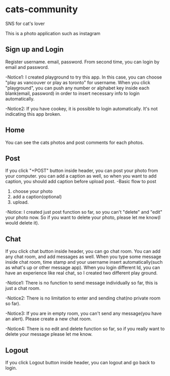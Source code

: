 # cats-community
SNS for cat's lover

This is a photo application such as instagram

## Sign up and Login
Register username. email, password. From second time, you can login by email and password.

-Notice1: I created playground to try this app. In this case, you can choose "play as vancouver or play as toronto" for username.
When you click "playground", you can push any number or alphabet key inside each blank(email, password) in order to insert necessary info to login automatically.

-Notice2: If you have cookey, it is possible to login automatically. It's not indicating this app broken.

## Home
You can see the cats photos and post comments for each photos.

## Post
If you click "+POST" button inside header, you can post your photo from your computer. 
you can add a caption as well, so when you want to add caption, you should add caption before upload post.
-Basic flow to post
1. choose your photo
2. add a caption(optional)
3. upload.

-Notice: I created just post function so far, so you can't "delete" and "edit" your photo now. 
So if you want to delete your photo, please let me know(I would delete it).

## Chat
If you click chat button inside header, you can go chat room.
You can add any chat room, and add messages as well. When you type some message inside chat room,
time stamp and your username insert automatically(such as what's up or other message app).
When you login different Id, you can have an experience like real chat, so I created two different play ground.

-Notice1: There is no function to send message individually so far, this is just a chat room.

-Notice2: There is no limitation to enter and sending chat(no private room so far).

-Notice3: If you are in empty room, you can't send any message(you have an alert). Please create a new chat room.

-Notice4: There is no edit and delete function so far, so if you really want to delete your message please let me know.

## Logout
If you click Logout button inside header, you can logout and go back to login.
